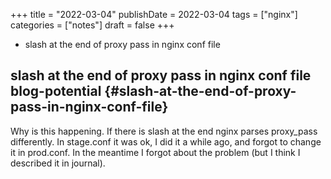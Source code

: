 +++
title = "2022-03-04"
publishDate = 2022-03-04
tags = ["nginx"]
categories = ["notes"]
draft = false
+++

-   slash at the end of proxy pass in nginx conf file

<!--more-->


## slash at the end of proxy pass in nginx conf file <span class="tag"><span class="blog_potential">blog-potential</span></span> {#slash-at-the-end-of-proxy-pass-in-nginx-conf-file}

Why is this happening.
If there is slash at the end nginx parses proxy_pass differently.
In stage.conf it was ok, I did it a while ago, and forgot to change it in prod.conf.
In the meantime I forgot about the problem (but I think I described it in journal).
